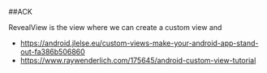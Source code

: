 ##ACK 

RevealView is the view where we can create a custom view and 



- https://android.jlelse.eu/custom-views-make-your-android-app-stand-out-fa386b506860
- https://www.raywenderlich.com/175645/android-custom-view-tutorial